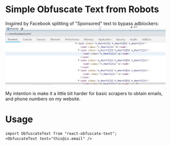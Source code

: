 # Simple Obfuscate Text from Robots
Inspired by Facebook splitting of "Sponsored" text to bypass adblockers:
![Facebook Sponsored](images/facebook.jpg "Facebook Sponsored")

My intention is make it a little bit harder for basic scrapers to obtain emails, and phone numbers on my website.

# Usage
```
import ObfuscateText from "react-obfuscate-text";
<ObfuscateText text="this@is.email" />
```
